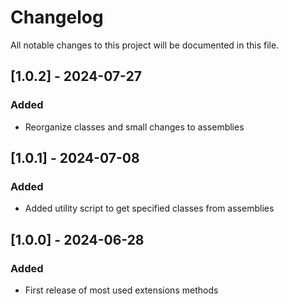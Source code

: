 # Changelog
All notable changes to this project will be documented in this file.

## [1.0.2] - 2024-07-27
### Added
- Reorganize classes and small changes to assemblies

## [1.0.1] - 2024-07-08
### Added
- Added utility script to get specified classes from assemblies

## [1.0.0] - 2024-06-28
### Added
- First release of most used extensions methods